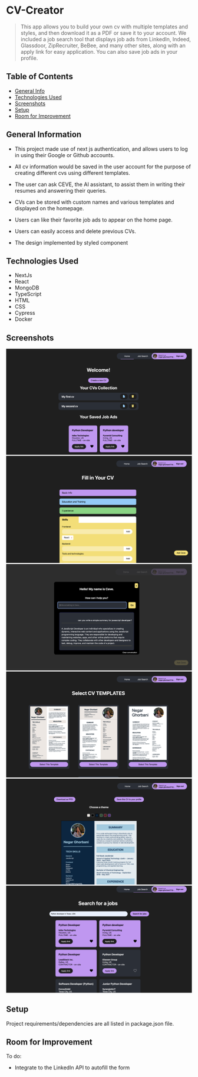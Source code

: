 # CV-Creator
> This app allows you to build your own cv with multiple templates and styles, and then download it as a PDF or save it to your account. We included a job search tool that displays job ads from LinkedIn, Indeed, Glassdoor, ZipRecruiter, BeBee, and many other sites, along with an apply link for easy application. You can also save job ads in your profile.

## Table of Contents
* [General Info](#general-information)
* [Technologies Used](#technologies-used)
* [Screenshots](#screenshots)
* [Setup](#setup)
* [Room for Improvement](#room-for-improvement)
<!-- * [License](#license) -->


## General Information
- This project made use of next js authentication, and allows users to log in using their Google or Github accounts.

- All cv information would be saved in the user account for the purpose of creating different cvs using different templates.

- The user can ask CEVE, the AI assistant, to assist them in writing their resumes and answering their queries.

- CVs can be stored with custom names and various templates and displayed on the homepage.

- Users can like their favorite job ads to appear on the home page.

- Users can easily access and delete previous CVs.

- The design implemented by styled component 

<!-- You don't have to answer all the questions - just the ones relevant to your project. -->


## Technologies Used
- NextJs
- React
- MongoDB
- TypeScript
- HTML
- CSS
- Cypress
- Docker



## Screenshots
![Example screenshot](./img/homepage.png)
![Example screenshot](./img/form.png)
![Example screenshot](./img/chatgpt.png)
![Example screenshot](./img/templates.png)
![Example screenshot](./img/cv.png)
![Example screenshot](./img/jsearch.png)

<!-- If you have screenshots you'd like to share, include them here. -->


## Setup
 Project requirements/dependencies are all listed in package.json file.


## Room for Improvement
To do:
- Integrate to the LinkedIn API to autofill the form


<!-- Optional -->
<!-- ## License -->
<!-- This project is open source and available under the [... License](). -->

<!-- You don't have to include all sections - just the one's relevant to your project -->